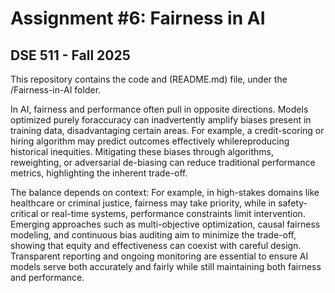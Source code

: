 # Assignment #6: Fairness in AI
## DSE 511 - Fall 2025

This repository contains the code and (README.md) file, under the /Fairness-in-AI folder.


In AI, fairness and performance often pull in opposite directions. Models optimized purely foraccuracy can inadvertently amplify biases present in training data, disadvantaging certain areas. For example, a credit-scoring or hiring algorithm may predict outcomes effectively whilereproducing historical inequities. Mitigating these biases through algorithms, reweighting, or adversarial de-biasing can reduce traditional performance metrics, highlighting the inherent trade-off.

The balance depends on context: For example, in high-stakes domains like healthcare or criminal justice, fairness may take priority, while in safety-critical or real-time systems, performance constraints limit intervention. Emerging approaches such as multi-objective optimization, causal fairness modeling, and continuous bias auditing aim to minimize the trade-off, showing that equity and effectiveness can coexist with careful design. Transparent reporting and ongoing monitoring are essential to ensure AI models serve both accurately and fairly while still maintaining both fairness and performance.
